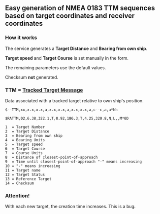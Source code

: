 ## Easy generation of NMEA 0183 TTM sequences based on target coordinates and receiver coordinates

### How it works

The service generates a **Target Distance** and **Bearing from own ship**. 

**Target speed** and **Target Course** is set manually in the form.

The remaining parameters use the default values. 

Checksum **not** generated.

### TTM  = [Tracked Target Message](http://www.catb.org/gpsd/NMEA.html#_ttm_tracked_target_message)

Data associated with a tracked target relative to own ship's position.

```
$--TTM,xx,x.x,x.x,a,x.x,x.x,a,x.x,x.x,a,c--c,a,a*hh

$RATTM,02,6.38,322.1,T,0.92,186.3,T,4.25,320.8,N,L,,M*0D

1  = Target Number
2  = Target Distance
3  = Bearing from own ship
4  = Bearing Units
5  = Target speed
6  = Target Course
7  = Course Units
8  = Distance of closest-point-of-approach
9  = Time until closest-point-of-approach "-" means increasing
10 = "-" means increasing
11 = Target name
12 = Target Status
13 = Reference Target
14 = Checksum
```

### Attention!

With each new target, the creation time increases. This is a bug.
